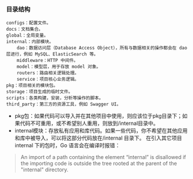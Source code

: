 ### 目录结构
~~~
configs：配置文件。
docs：文档集合。
global：全局变量。
internal：内部模块。
    dao：数据访问层（Database Access Object），所有与数据相关的操作都会在 dao 层进行，例如 MySQL、ElasticSearch 等。
    middleware：HTTP 中间件。
    model：模型层，用于存放 model 对象。
    routers：路由相关逻辑处理。
    service：项目核心业务逻辑。
pkg：项目相关的模块包。
storage：项目生成的临时文件。
scripts：各类构建，安装，分析等操作的脚本。
third_party：第三方的资源工具，例如 Swagger UI。
~~~

* pkg包：如果代码可以导入并在其他项目中使用，则应该位于pkg目录下；如果代码不可重用，或不希望别人重用，则放到/internal目录中。
* internal模块：存放私有应用和库代码。如果一些代码，你不希望在其他应用和库中被导入，可以将这部分代码放在/internal 目录下。
在引入其它项目 internal 下的包时，Go 语言会在编译时报错：
> An import of a path containing the element “internal” is disallowed
if the importing code is outside the tree rooted at the parent of the
"internal" directory.

